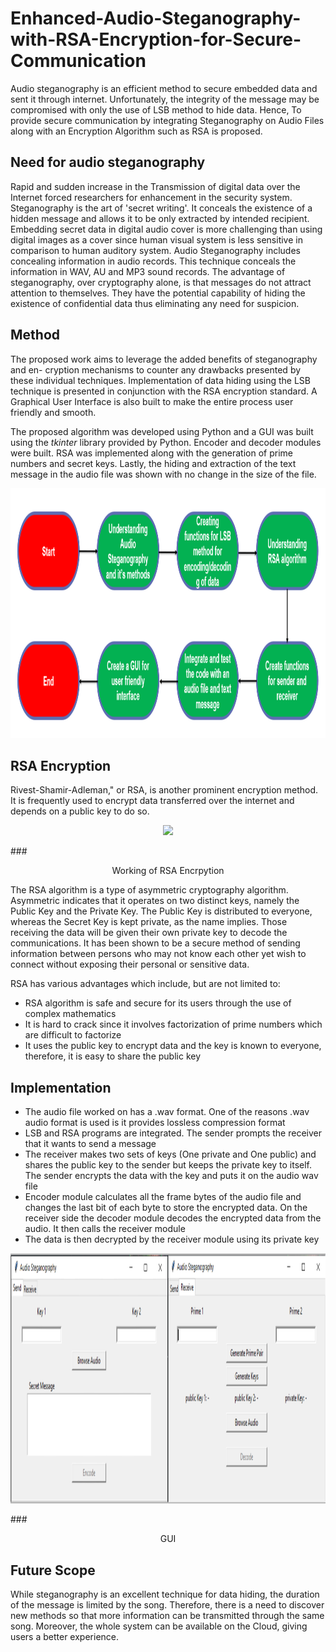 # Enhanced-Audio-Steganography-with-RSA-Encryption-for-Secure-Communication

Audio steganography is an efficient method to secure embedded data and sent it through internet. Unfortunately, the integrity of the message may be compromised with only the use of LSB method to hide data.  Hence, To provide secure communication by integrating Steganography on Audio Files along with an Encryption Algorithm such as RSA is proposed.

## Need for audio steganography

Rapid and sudden increase in the Transmission of digital data over the Internet forced researchers for enhancement in the security system. Steganography is the art of 'secret
writing'. It conceals the existence of a hidden message and allows it to be only extracted by intended recipient. Embedding secret data in digital audio cover is more challenging than using digital images as a cover since human visual system is less sensitive in comparison to human auditory system. Audio Steganography includes concealing information
in audio records. This technique conceals the information in WAV, AU and MP3 sound records. The advantage of steganography, over cryptography alone, is that messages do not attract attention to themselves. They have the potential capability of hiding the existence of confidential data thus eliminating any need for suspicion.

## Method

The proposed work aims to leverage the added benefits of steganography and en- cryption mechanisms to counter any drawbacks presented by these individual techniques. Implementation of data hiding using the LSB technique is presented in conjunction with the RSA encryption standard. A Graphical User Interface is also built to make the entire process user friendly and smooth.

The proposed algorithm was developed using Python and a GUI was built using the *tkinter* library provided by Python. Encoder and decoder modules were built. RSA was implemented along with the generation of prime numbers and secret keys. Lastly, the hiding and extraction of the text message in the audio file was shown with no change in the size of the file.

<p align="center"><img src="https://github.com/Rohit04121998/Enhanced-Audio-Steganography-with-RSA-Encryption-for-Secure-Communication/blob/main/Design%20Methodology.png" height="400"></p>

## RSA Encryption

Rivest-Shamir-Adleman," or RSA, is another prominent encryption method. It is frequently used to encrypt data transferred over the internet and depends on a public key to do so.

<p align="center"><img src="https://sectigostore.com/blog/wp-content/uploads/2020/06/how-rsa-works.png" height="400"></p>
### <p align="center">Working of RSA Encrpytion</p>

The RSA algorithm is a type of asymmetric cryptography algorithm. Asymmetric indicates that it operates on two distinct keys, namely the Public Key and the Private Key. The Public Key is distributed to everyone, whereas the Secret Key is kept private, as the name implies. Those receiving the data will be given their own private key to decode the communications. It has been shown to be a secure method of sending information between persons who may not know each other yet wish to connect without exposing their personal or sensitive data.

RSA has various advantages which include, but are not limited to:

* RSA algorithm is safe and secure for its users through the use of complex mathematics
* It is hard to crack since it involves factorization of prime numbers which are difficult to factorize
* It uses the public key to encrypt data and the key is known to everyone, therefore, it is easy to share the public key

## Implementation

* The audio file worked on has a .wav format. One of the reasons .wav audio format is used is it provides lossless compression format
* LSB and RSA programs are integrated.  The sender prompts the receiver that it wants to send a message
* The receiver makes two sets of keys (One private and One public) and shares the public key to the sender but keeps the private key to itself.  The sender encrypts the data with the key and puts it on the audio wav file
* Encoder  module  calculates  all  the  frame  bytes  of  the  audio  file  and  changes  the last bit of each byte to store the encrypted data.  On the receiver side the decoder module decodes the encrypted data from the audio.  It then calls the receiver module
* The data is then decrypted by the receiver module using its private key

<p align="center"><img src="https://github.com/Rohit04121998/Enhanced-Audio-Steganography-with-RSA-Encryption-for-Secure-Communication/blob/main/GUI.png" height="400"></p>
### <p align="center">GUI</p>

## Future Scope

While steganography is an excellent technique for data hiding, the duration of the message is limited by the song. Therefore, there is a need to discover new methods so that more information can be transmitted through the same song. Moreover, the whole system can be available on the Cloud, giving users a better experience.
